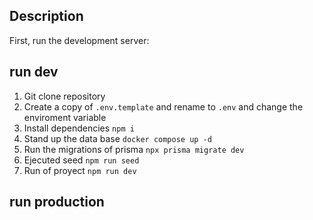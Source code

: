 ## Description 

First, run the development server:

## run dev

1. Git clone repository
2. Create a copy of ```.env.template``` and rename to ```.env``` and change the enviroment variable
3. Install dependencies ```npm i```
4. Stand up the data base ```docker compose up -d```
5. Run the migrations of prisma ```npx prisma migrate dev ```
6. Ejecuted seed ```npm run seed```
7. Run of proyect ```npm run dev```


## run production